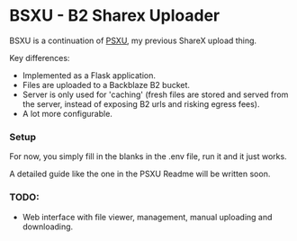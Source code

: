 # BSXU - B2 Sharex Uploader

BSXU is a continuation of [PSXU](https://github.com/markski1/PSXU), my previous ShareX upload thing.

Key differences:

- Implemented as a Flask application.
- Files are uploaded to a Backblaze B2 bucket.
- Server is only used for 'caching' (fresh files are stored and served from the server, instead of exposing B2 urls and risking egress fees).
- A lot more configurable.

### Setup

For now, you simply fill in the blanks in the .env file, run it and it just works.

A detailed guide like the one in the PSXU Readme will be written soon.

### TODO:

- Web interface with file viewer, management, manual uploading and downloading.